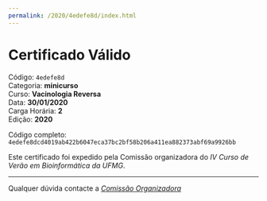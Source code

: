 ```yaml
---
permalink: /2020/4edefe8d/index.html
---
```


# Certificado Válido

Código: `4edefe8d`<br>
Categoria: **minicurso**<br>
Curso: **Vacinologia Reversa**<br>
Data: **30/01/2020**<br>
Carga Horária: **2**<br>
Edição: **2020**<br>


Código completo: `4edefe8dcd4019ab422b6047eca37bc2bf58b206a411ea882373abf69a9926bb`


Este certificado foi expedido pela Comissão organizadora do *IV Curso de Verão em Bioinformática da UFMG*.

----

Qualquer dúvida contacte a [_Comissão Organizadora_](<mailto:cursobioinfoufmg@gmail.com$subject=[Certificados]>)

